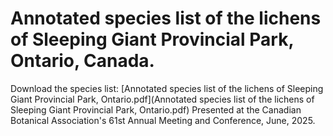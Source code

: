 # Annotated species list of the lichens of Sleeping Giant Provincial Park, Ontario, Canada.
Download the species list: [Annotated species list of the lichens of Sleeping Giant Provincial Park, Ontario.pdf](Annotated species list of the lichens of Sleeping Giant Provincial Park, Ontario.pdf)
Presented at the Canadian Botanical Association's 61st Annual Meeting and Conference, June, 2025. 
